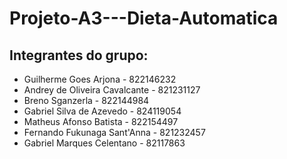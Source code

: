 # Projeto-A3---Dieta-Automatica
## Integrantes do grupo:
* Guilherme Goes Arjona - 822146232
* Andrey de Oliveira Cavalcante - 821231127
* Breno Sganzerla - 822144984
* Gabriel Silva de Azevedo - 824119054
* Matheus Afonso Batista - 822154497
* Fernando Fukunaga Sant'Anna - 821232457
* Gabriel Marques Celentano - 82117863

